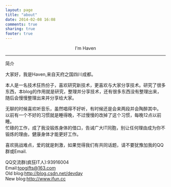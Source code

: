 ```yaml
---
layout: page
title: "about"
date: 2014-02-08 16:08
comments: true
sharing: true
footer: true
---
```


<p style="text-align:center;">I'm Haven</p>
<hr>
简介

大家好，我是Haven,来自天府之国四川成都。<br>

本人是一名技术狂热份子，喜欢研究新技术，更喜欢与大家分享技术。研究了很多东西，本blog的作用就是研究，整理并分享技术，还有很多东西没有整理出来，随后会慢慢整理出来并分享给大家。<br>

无聊的时候喜欢听音乐，虽然唱得不好听，有时候还是会来两段并会陶醉其中。<br>
以前有一个不好的习惯就是睡得晚，不过慢慢的改掉了这个习惯，每晚12点以前睡。<br>
忙碌的工作，成了我没锻炼身体的借口，告诫广大IT同胞，别让任何理由成为你不锻炼的理由，健康身体才能更好工作。<br>


喜欢挑战难点，爱的就是刺激，如果觉得我们有共同话题，请不要犹豫加我的QQ群或Email.<br>



QQ交流群(疯狂IT人):93916004<br>
Email:topgifts@163.com<br>
Old blog:<http://blog.csdn.net/devday><br>
New blog:<http://www.ifun.cc><br>